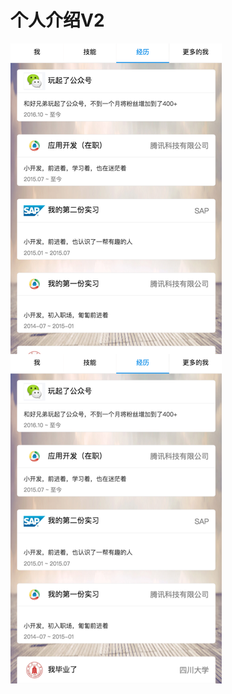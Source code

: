 # 个人介绍V2

![](https://github.com/xueenze/Html5/blob/master/h5_self_introduction_v2/%E4%B8%AA%E4%BA%BA%E4%BB%8B%E7%BB%8DV2.png)